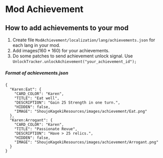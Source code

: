 # Mod Achievement

## How to add achievements to your mod

1. Create file `ModAchievement/localization/lang/achievements.json` for each lang in your mod.
2. Add images(160 * 160) for your achievements.
3. Do some patches to send achievement unlock signal. Use `UnlockTracker.unlockAchievement("your_achievement_id");`

##### Format of achievements.json

```
{
  "Karen:Eat": {
    "CARD_COLOR": "Karen",
    "TITLE": "Eat well",
    "DESCRIPTION": "Gain 25 Strength in one turn.",
    "HIDDEN": false,
    "IMAGE": "ShoujoKagekiResources/images/achievement/Eat.png"
  },
  "Karen:Arrogant": {
    "CARD_COLOR": "Karen",
    "TITLE": "Passionate Revue",
    "DESCRIPTION": "Have > 25 relics.",
    "HIDDEN": false,
    "IMAGE": "ShoujoKagekiResources/images/achievement/Arrogant.png"
  }
}
```

